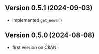 ## Version 0.5.1 (2024-09-03)

- implemented `get_news()`

## Version 0.5.0 (2024-08-08)

- first version on CRAN
